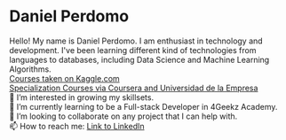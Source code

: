 <h1>Daniel Perdomo</h1>
Hello! My name is Daniel Perdomo. 
I am enthusiast in technology and development. 
I've been learning different kind of technologies from languages to databases, including Data Science and Machine Learning Algorithms. 
<br />
<a href="https://ibb.co/3rVPvxf">Courses taken on Kaggle.com</a>
<br />
<a href="https://ibb.co/gmNDVGm">Specialization Courses via Coursera and Universidad de la Empresa</a>
<br />
👀 I’m interested in growing my skillsets. 
<br />
🌱 I’m currently learning to be a Full-stack Developer in 4Geekz Academy.
<br />
💞️ I’m looking to collaborate on any project that I can help with.
<br />
📫 How to reach me: <a href="https://www.linkedin.com/in/perdomo-daniel/">Link to LinkedIn</a>
<br />

